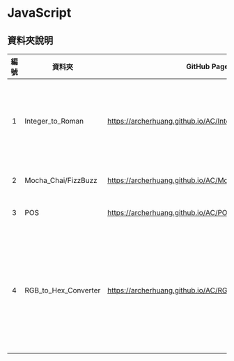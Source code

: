 # JavaScript

## 資料夾說明

| 編號 | 資料夾 | GitHub Page | 說明  |
|:---:|---|---|---|
|1| Integer_to_Roman | https://archerhuang.github.io/AC/Integer_to_Roman/ | 將 10 進位數字轉換成羅馬數字  |
|2| Mocha_Chai/FizzBuzz | https://archerhuang.github.io/AC/Mocha_Chai/FizzBuzz/test/ | 程式測試程式  |
|3| POS | https://archerhuang.github.io/AC/POS/ | Web 版 POS |
|4| RGB_to_Hex_Converter | https://archerhuang.github.io/AC/RGB_to_Hex_Converter/ | 將 RGB 的數字轉換成 16 進制並更改網頁背景顏色 |